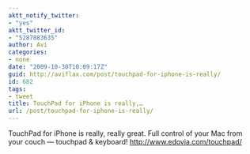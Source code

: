 ```yaml
---
aktt_notify_twitter:
- "yes"
aktt_twitter_id:
- "5287883635"
author: Avi
categories:
- none
date: "2009-10-30T10:09:17Z"
guid: http://aviflax.com/post/touchpad-for-iphone-is-really/
id: 682
tags:
- tweet
title: TouchPad for iPhone is really,…
url: /post/touchpad-for-iphone-is-really/
---
```

TouchPad for iPhone is really, really great. Full control of your Mac from your couch — touchpad & keyboard! <a href="http://www.edovia.com/touchpad/" rel="nofollow">http://www.edovia.com/touchpad/</a>
